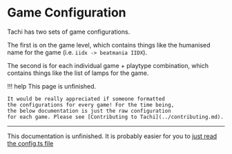 # Game Configuration

Tachi has two sets of game configurations.

The first is on the game level, which contains things
like the humanised name for the game (i.e. `iidx -> beatmania IIDX`).

The second is for each individual game + playtype
combination, which contains things like the list of
lamps for the game.

!!! help
	This page is unfinished.

	It would be really appreciated if someone formatted
	the configurations for every game! For the time being,
	the below documentation is just the raw configuration
	for each game. Please see [Contributing to Tachi](../contributing.md).

*****

This documentation is unfinished. It is probably easier for you to [just read the config.ts file](https://github.com/TeamNewGuys/tachi-common/tree/master/src/config/config.ts)